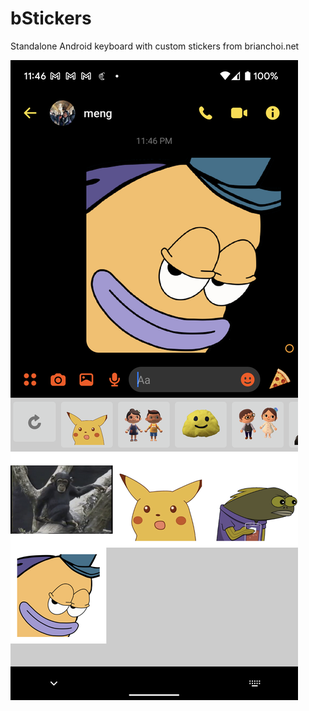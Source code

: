 # bStickers

Standalone Android keyboard with custom stickers from brianchoi.net

![Screenshot](https://raw.githubusercontent.com/bchoi12/bStickers/master/screenshot.png)
